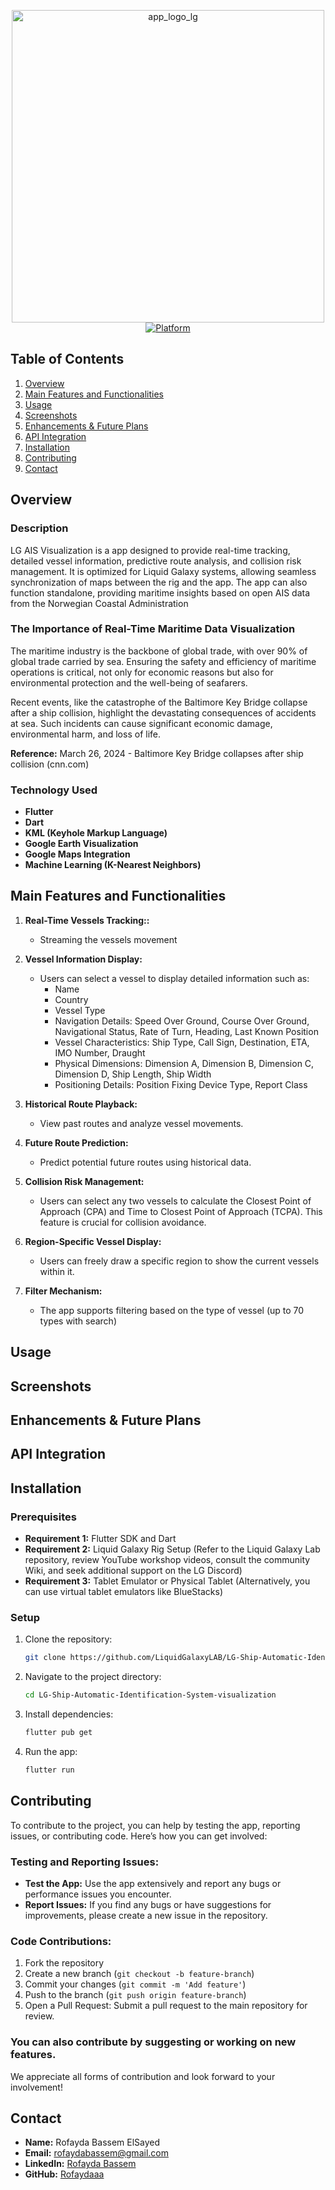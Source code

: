<p align="center">
  <img src="https://github.com/user-attachments/assets/7ad1095d-7597-4a5e-bd17-493b8b6809b3" alt="app_logo_lg" width="500" />
  <br/>
  <a href="https://github.com/username/repository">
    <img src="https://img.shields.io/badge/platform-Android%20|%20Tablet-lightgrey" alt="Platform" />
  </a>
</p>

## **Table of Contents**

1. [Overview](#overview)
2. [Main Features and Functionalities](#main-features-and-functionalities)
3. [Usage](#usage)
4. [Screenshots](#screenshots)
5. [Enhancements & Future Plans](#enhancements--future-plans)
6. [API Integration](#api-integration)
7. [Installation](#installation)
8. [Contributing](#contributing)
9. [Contact](#contact)

## **Overview**

### **Description**
LG AIS Visualization is a app designed to provide real-time tracking, detailed vessel information, predictive route analysis, and collision risk management. It is optimized for Liquid Galaxy systems, allowing seamless synchronization of maps between the rig and the app. The app can also function standalone, providing maritime insights based on open AIS data from the Norwegian Coastal Administration

### The Importance of Real-Time Maritime Data Visualization

The maritime industry is the backbone of global trade, with over 90% of global trade carried by sea. Ensuring the safety and efficiency of maritime operations is critical, not only for economic reasons but also for environmental protection and the well-being of seafarers.

Recent events, like the catastrophe of the Baltimore Key Bridge collapse after a ship collision, highlight the devastating consequences of accidents at sea. Such incidents can cause significant economic damage, environmental harm, and loss of life.

**Reference:** March 26, 2024 - Baltimore Key Bridge collapses after ship collision (cnn.com)

### **Technology Used**
- **Flutter**
- **Dart**
- **KML (Keyhole Markup Language)**
- **Google Earth Visualization**
- **Google Maps Integration**
- **Machine Learning (K-Nearest Neighbors)**

## Main Features and Functionalities

1. **Real-Time Vessels Tracking::**
   - Streaming the vessels movement 

2. **Vessel Information Display:** 
   - Users can select a vessel to display detailed information such as:
     - Name
     - Country
     - Vessel Type
     - Navigation Details: Speed Over Ground, Course Over Ground, Navigational Status, Rate of Turn, Heading, Last Known Position
     - Vessel Characteristics: Ship Type, Call Sign, Destination, ETA, IMO Number, Draught
     - Physical Dimensions: Dimension A, Dimension B, Dimension C, Dimension D, Ship Length, Ship Width
     - Positioning Details: Position Fixing Device Type, Report Class

3. **Historical Route Playback:** 
   - View past routes and analyze vessel movements.

4. **Future Route Prediction:** 
   - Predict potential future routes using historical data.

5. **Collision Risk Management:** 
   - Users can select any two vessels to calculate the Closest Point of Approach (CPA) and Time to Closest Point of Approach (TCPA). This feature is crucial for collision avoidance.

6. **Region-Specific Vessel Display:** 
   - Users can freely draw a specific region to show the current vessels within it.

7. **Filter Mechanism:** 
   - The app supports filtering based on the type of vessel (up to 70 types with search)

## **Usage**



## **Screenshots**


## **Enhancements & Future Plans**


## **API Integration**

## **Installation**

### **Prerequisites**
- **Requirement 1:** Flutter SDK and Dart
- **Requirement 2:** Liquid Galaxy Rig Setup (Refer to the Liquid Galaxy Lab repository, review YouTube workshop videos, consult the community Wiki, and seek additional support on the LG Discord)
- **Requirement 3:** Tablet Emulator or Physical Tablet (Alternatively, you can use virtual tablet emulators like BlueStacks)

### **Setup**
1. Clone the repository:
    ```bash
    git clone https://github.com/LiquidGalaxyLAB/LG-Ship-Automatic-Identification-System-visualization
    ```
2. Navigate to the project directory:
    ```bash
    cd LG-Ship-Automatic-Identification-System-visualization
    ```
3. Install dependencies:
    ```bash
    flutter pub get
    ```
4. Run the app:
    ```bash
    flutter run
    ```


## **Contributing**

To contribute to the project, you can help by testing the app, reporting issues, or contributing code. Here’s how you can get involved:

### Testing and Reporting Issues:
- **Test the App:** Use the app extensively and report any bugs or performance issues you encounter.
- **Report Issues:** If you find any bugs or have suggestions for improvements, please create a new issue in the repository.

### Code Contributions:
1. Fork the repository
2. Create a new branch (`git checkout -b feature-branch`)
3. Commit your changes (`git commit -m 'Add feature'`)
4. Push to the branch (`git push origin feature-branch`)
5. Open a Pull Request: Submit a pull request to the main repository for review.

### You can also contribute by suggesting or working on new features.

We appreciate all forms of contribution and look forward to your involvement!

## **Contact**
- **Name:** Rofayda Bassem ElSayed
- **Email:** rofaydabassem@gmail.com
- **LinkedIn:** [Rofayda Bassem](https://www.linkedin.com/in/rofayda-bassem-03363b1a9/)
- **GitHub:** [Rofaydaaa](https://github.com/rofaydaaa)
